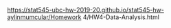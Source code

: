 https://stat545-ubc-hw-2019-20.github.io/stat545-hw-aylinmumcular/Homework 4/HW4-Data-Analysis.html

